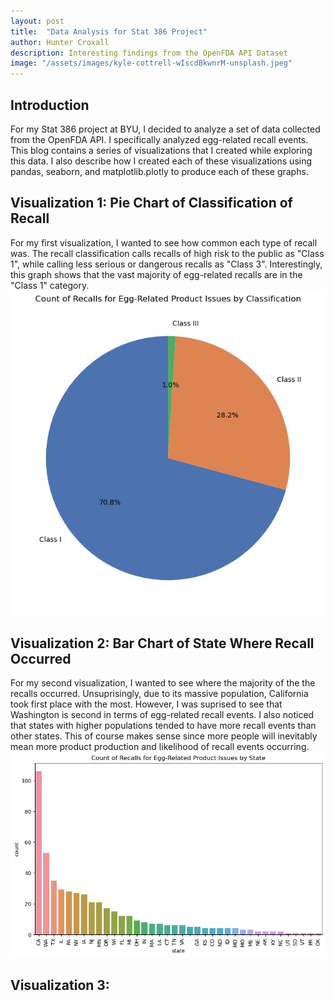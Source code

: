 ```yaml
---
layout: post
title:  "Data Analysis for Stat 386 Project"
author: Hunter Croxall
description: Interesting findings from the OpenFDA API Dataset
image: "/assets/images/kyle-cottrell-wIscdBkwnrM-unsplash.jpeg"
---
```


## Introduction
For my Stat 386 project at BYU, I decided to analyze a set of data collected from the OpenFDA API. I specifically analyzed egg-related recall events. This blog contains a series of visualizations that I created while exploring this data. I also describe how I created each of these visualizations using pandas, seaborn, and matplotlib.plotly to produce each of these graphs. 


## Visualization 1: Pie Chart of Classification of Recall
For my first visualization, I wanted to see how common each type of recall was. The recall classification calls recalls of high risk to the public as "Class 1", while calling less serious or dangerous recalls as "Class 3". Interestingly, this graph shows that the vast majority of egg-related recalls are in the "Class 1" category. 
![Look at this wonderful graph!](/assets/images/pie_chart_classification.png "Proportion By Classification")


## Visualization 2: Bar Chart of State Where Recall Occurred
For my second visualization, I wanted to see where the majority of the the recalls occurred. Unsuprisingly, due to its massive population, California took first place with the most. However, I was suprised to see that Washington is second in terms of egg-related recall events. I also noticed that states with higher populations tended to have more recall events than other states. This of course makes sense since more people will inevitably mean more product production and likelihood of recall events occurring. 
![Look at this wonderful graph!](/assets/images/count_by_state.png "Count By State")


## Visualization 3:


